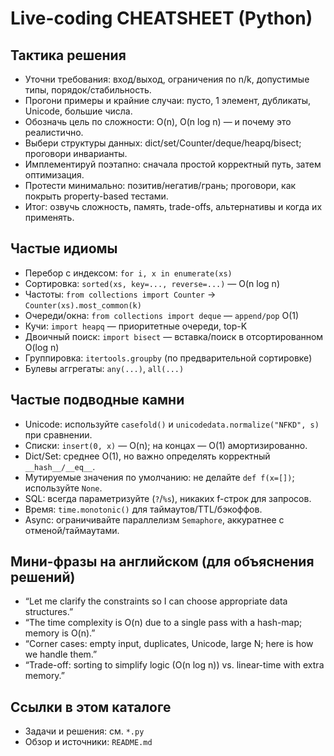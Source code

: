 # Live-coding CHEATSHEET (Python)

## Тактика решения
- Уточни требования: вход/выход, ограничения по n/k, допустимые типы, порядок/стабильность.
- Прогони примеры и крайние случаи: пусто, 1 элемент, дубликаты, Unicode, большие числа.
- Обозначь цель по сложности: O(n), O(n log n) — и почему это реалистично.
- Выбери структуры данных: dict/set/Counter/deque/heapq/bisect; проговори инварианты.
- Имплементируй поэтапно: сначала простой корректный путь, затем оптимизация.
- Протести минимально: позитив/негатив/грань; проговори, как покрыть property-based тестами.
- Итог: озвучь сложность, память, trade-offs, альтернативы и когда их применять.

## Частые идиомы
- Перебор с индексом: `for i, x in enumerate(xs)`
- Сортировка: `sorted(xs, key=..., reverse=...)` — O(n log n)
- Частоты: `from collections import Counter` → `Counter(xs).most_common(k)`
- Очереди/окна: `from collections import deque` — `append/pop` O(1)
- Кучи: `import heapq` — приоритетные очереди, top-K
- Двоичный поиск: `import bisect` — вставка/поиск в отсортированном O(log n)
- Группировка: `itertools.groupby` (по предварительной сортировке)
- Булевы аггрегаты: `any(...)`, `all(...)`

## Частые подводные камни
- Unicode: используйте `casefold()` и `unicodedata.normalize("NFKD", s)` при сравнении.
- Списки: `insert(0, x)` — O(n); на концах — O(1) амортизированно.
- Dict/Set: среднее O(1), но важно определять корректный `__hash__/__eq__`.
- Мутируемые значения по умолчанию: не делайте `def f(x=[])`; используйте `None`.
- SQL: всегда параметризуйте (`?`/`%s`), никаких f-строк для запросов.
- Время: `time.monotonic()` для таймаутов/TTL/бэкоффов.
- Async: ограничивайте параллелизм `Semaphore`, аккуратнее с отменой/таймаутами.

## Мини-фразы на английском (для объяснения решений)
- “Let me clarify the constraints so I can choose appropriate data structures.”
- “The time complexity is O(n) due to a single pass with a hash-map; memory is O(n).”
- “Corner cases: empty input, duplicates, Unicode, large N; here is how we handle them.”
- “Trade-off: sorting to simplify logic (O(n log n)) vs. linear-time with extra memory.”

## Ссылки в этом каталоге
- Задачи и решения: см. `*.py`
- Обзор и источники: `README.md`
